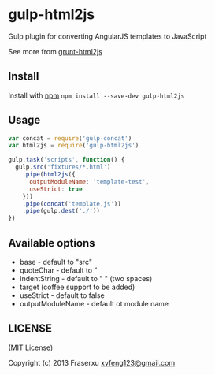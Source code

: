 gulp-html2js
============

Gulp plugin for converting AngularJS templates to JavaScript

See more from [grunt-html2js](https://github.com/karlgoldstein/grunt-html2js)


## Install
Install with [npm](https://npmjs.org/package/gulp-html2js)
`npm install --save-dev gulp-html2js`

## Usage

```javascript
var concat = require('gulp-concat')
var html2js = require('gulp-html2js')

gulp.task('scripts', function() {
  gulp.src('fixtures/*.html')
    .pipe(html2js({
      outputModuleName: 'template-test',
      useStrict: true
    }))
    .pipe(concat('template.js'))
    .pipe(gulp.dest('./'))
})
```

## Available options
* base - default to "src"
* quoteChar - default to "
* indentString - default to "  " (two spaces)
* target (coffee support to be added)
* useStrict - default to false
* outputModuleName - default ot module name

## LICENSE

(MIT License)

Copyright (c) 2013 Fraserxu <xvfeng123@gmail.com>
